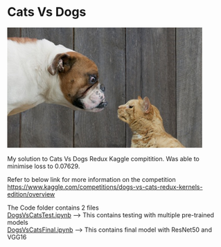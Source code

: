 # Cats Vs Dogs

![Woah](src/woof_meow.jpg)

My solution to Cats Vs Dogs Redux Kaggle compitition. Was able to minimise loss to 0.07629.

Refer to below link for more information on the competition<br>
https://www.kaggle.com/competitions/dogs-vs-cats-redux-kernels-edition/overview

The Code folder contains 2 files<br>
[DogsVsCatsTest.ipynb](Code/DogsVsCatsTest.ipynb) --> This contains testing with multiple pre-trained models<br>
[DogsVsCatsFinal.ipynb](Code/DogsVsCatsFinal.ipynb) --> This contains final model with ResNet50 and VGG16

